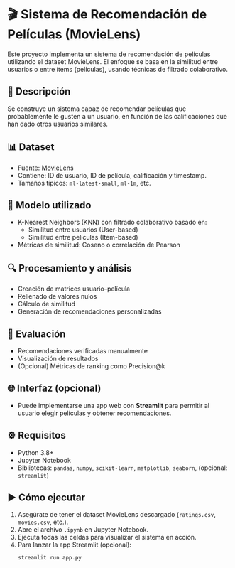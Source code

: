 # 🎬 Sistema de Recomendación de Películas (MovieLens)

Este proyecto implementa un sistema de recomendación de películas utilizando el dataset MovieLens. El enfoque se basa en la similitud entre usuarios o entre ítems (películas), usando técnicas de filtrado colaborativo.

## 📄 Descripción

Se construye un sistema capaz de recomendar películas que probablemente le gusten a un usuario, en función de las calificaciones que han dado otros usuarios similares.

## 📊 Dataset

- Fuente: [MovieLens](https://grouplens.org/datasets/movielens/)
- Contiene: ID de usuario, ID de película, calificación y timestamp.
- Tamaños típicos: `ml-latest-small`, `ml-1m`, etc.

## 🧠 Modelo utilizado

- K-Nearest Neighbors (KNN) con filtrado colaborativo basado en:
  - Similitud entre usuarios (User-based)
  - Similitud entre películas (Item-based)
- Métricas de similitud: Coseno o correlación de Pearson

## 🔍 Procesamiento y análisis

- Creación de matrices usuario–película
- Rellenado de valores nulos
- Cálculo de similitud
- Generación de recomendaciones personalizadas

## 🧪 Evaluación

- Recomendaciones verificadas manualmente
- Visualización de resultados
- (Opcional) Métricas de ranking como Precision@k

## 🌐 Interfaz (opcional)

- Puede implementarse una app web con **Streamlit** para permitir al usuario elegir películas y obtener recomendaciones.

## ⚙️ Requisitos

- Python 3.8+
- Jupyter Notebook
- Bibliotecas: `pandas`, `numpy`, `scikit-learn`, `matplotlib`, `seaborn`, (opcional: `streamlit`)

## ▶️ Cómo ejecutar

1. Asegúrate de tener el dataset MovieLens descargado (`ratings.csv`, `movies.csv`, etc.).
2. Abre el archivo `.ipynb` en Jupyter Notebook.
3. Ejecuta todas las celdas para visualizar el sistema en acción.
4. Para lanzar la app Streamlit (opcional):
   ```bash
   streamlit run app.py
